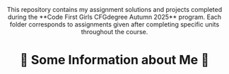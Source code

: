 <div align="center"> 
  This repository contains my assignment solutions and projects completed during the **Code First Girls CFGdegree Autumn 2025** program. Each folder corresponds to assignments given after completing specific units throughout the course.
</div>

<div align="center">

# 🌻 Some Information about Me 🌻

</div>
